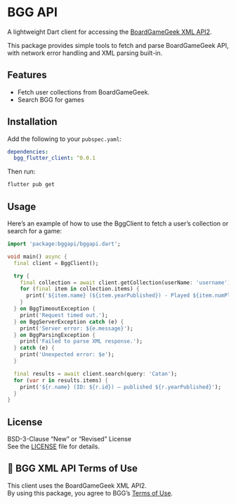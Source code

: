 # BGG API

A lightweight Dart client for accessing the [BoardGameGeek XML API2](https://boardgamegeek.com/wiki/page/BGG_XML_API2).

This package provides simple tools to fetch and parse BoardGameGeek API, with network error handling and XML parsing built-in.

## Features

- Fetch user collections from BoardGameGeek.
- Search BGG for games

## Installation

Add the following to your `pubspec.yaml`:

```yaml
dependencies:
  bgg_flutter_client: ^0.0.1
```

Then run:
```bash
flutter pub get
```

## Usage

Here’s an example of how to use the BggClient to fetch a user’s collection or search for a game:

```dart
import 'package:bggapi/bggapi.dart';

void main() async {
  final client = BggClient(); 

  try {
    final collection = await client.getCollection(userName: 'username');
    for (final item in collection.items) {
      print('${item.name} (${item.yearPublished}) - Played ${item.numPlays} times');
    }
  } on BggTimeoutException {
    print('Request timed out.');
  } on BggServerException catch (e) {
    print('Server error: ${e.message}');
  } on BggParsingException {
    print('Failed to parse XML response.');
  } catch (e) {
    print('Unexpected error: $e');
  }

  final results = await client.search(query: 'Catan');
  for (var r in results.items) {
    print('${r.name} (ID: ${r.id}) – published ${r.yearPublished}');
  }
}
```
## License
BSD-3-Clause “New” or “Revised” License  
See the [LICENSE](LICENSE) file for details.

## 📜 BGG XML API Terms of Use

This client uses the BoardGameGeek XML API2.  
By using this package, you agree to BGG’s [Terms of Use](https://boardgamegeek.com/wiki/page/XML_API_Terms_of_Use#).
